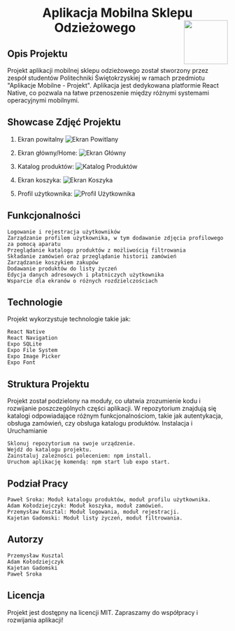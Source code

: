 <h1 align="center">Aplikacja Mobilna Sklepu Odzieżowego <img align="right" src="./assets//img/Home/Logo.png" width="100"></h1>

## Opis Projektu

Projekt aplikacji mobilnej sklepu odzieżowego został stworzony przez zespół studentów Politechniki Świętokrzyskiej w ramach przedmiotu "Aplikacje Mobilne - Projekt". Aplikacja jest dedykowana platformie React Native, co pozwala na łatwe przenoszenie między różnymi systemami operacyjnymi mobilnymi.

## Showcase Zdjęć Projektu

1. Ekran powitalny
   ![Ekran Powitlany](./assets/img/ReadmeImages/Welcome.jpg)

2. Ekran główny/Home:
   ![Ekran Główny](./assets/img/ReadmeImages/Home.jpg)

3. Katalog produktów:
   ![Katalog Produktów](./assets/img/ReadmeImages/Catalog.jpg)

4. Ekran koszyka:
   ![Ekran Koszyka](./assets/img/ReadmeImages/Cart.jpg)

5. Profil użytkownika:
   ![Profil Użytkownika](./assets/img/ReadmeImages/Profile.jpg)

## Funkcjonalności

    Logowanie i rejestracja użytkowników
    Zarządzanie profilem użytkownika, w tym dodawanie zdjęcia profilowego za pomocą aparatu
    Przeglądanie katalogu produktów z możliwością filtrowania
    Składanie zamówień oraz przeglądanie historii zamówień
    Zarządzanie koszykiem zakupów
    Dodawanie produktów do listy życzeń
    Edycja danych adresowych i płatniczych użytkownika
    Wsparcie dla ekranów o różnych rozdzielczościach

## Technologie

Projekt wykorzystuje technologie takie jak:

    React Native
    React Navigation
    Expo SQLite
    Expo File System
    Expo Image Picker
    Expo Font

## Struktura Projektu

Projekt został podzielony na moduły, co ułatwia zrozumienie kodu i rozwijanie poszczególnych części aplikacji. W repozytorium znajdują się katalogi odpowiadające różnym funkcjonalnościom, takie jak autentykacja, obsługa zamówień, czy obsługa katalogu produktów.
Instalacja i Uruchamianie

    Sklonuj repozytorium na swoje urządzenie.
    Wejdź do katalogu projektu.
    Zainstaluj zależności poleceniem: npm install.
    Uruchom aplikację komendą: npm start lub expo start.

## Podział Pracy

    Paweł Sroka: Moduł katalogu produktów, moduł profilu użytkownika.
    Adam Kołodziejczyk: Moduł koszyka, moduł zamówień.
    Przemysław Kusztal: Moduł logowania, moduł rejestracji.
    Kajetan Gadomski: Moduł listy życzeń, moduł filtrowania.

## Autorzy

    Przemysław Kusztal
    Adam Kołodziejczyk
    Kajetan Gadomski
    Paweł Sroka

## Licencja

Projekt jest dostępny na licencji MIT. Zapraszamy do współpracy i rozwijania aplikacji!
